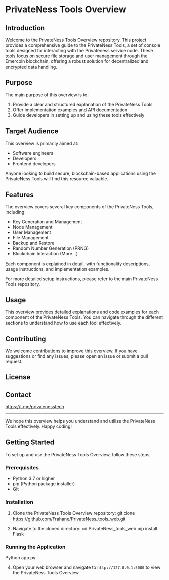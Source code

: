 # PrivateNess Tools Overview

## Introduction

Welcome to the PrivateNess Tools Overview repository. This project provides a comprehensive guide to the PrivateNess Tools, a set of console tools designed for interacting with the Privateness service node. These tools focus on secure file storage and user management through the Emercoin blockchain, offering a robust solution for decentralized and encrypted data handling.

## Purpose

The main purpose of this overview is to:

1. Provide a clear and structured explanation of the PrivateNess Tools
2. Offer implementation examples and API documentation
3. Guide developers in setting up and using these tools effectively

## Target Audience

This overview is primarily aimed at:

- Software engineers
- Developers
- Frontend developers

Anyone looking to build secure, blockchain-based applications using the PrivateNess Tools will find this resource valuable.

## Features

The overview covers several key components of the PrivateNess Tools, including:

- Key Generation and Management
- Node Management
- User Management
- File Management
- Backup and Restore
- Random Number Generation (PRNG)
- Blockchain Interaction
  (More...)

Each component is explained in detail, with functionality descriptions, usage instructions, and implementation examples.


For more detailed setup instructions, please refer to the main PrivateNess Tools repository.

## Usage

This overview provides detailed explanations and code examples for each component of the PrivateNess Tools. You can navigate through the different sections to understand how to use each tool effectively.

## Contributing

We welcome contributions to improve this overview. If you have suggestions or find any issues, please open an issue or submit a pull request.

## License


## Contact

https://t.me/privatenesstech

---

We hope this overview helps you understand and utilize the PrivateNess Tools effectively. Happy coding!

## Getting Started

To set up and use the PrivateNess Tools Overview, follow these steps:

### Prerequisites

- Python 3.7 or higher
- pip (Python package installer)
- Git

### Installation

1. Clone the PrivateNess Tools Overview repository:
   git clone https://github.com/Frahane/PrivateNess_tools_web.git

2. Navigate to the cloned directory:
   cd PrivateNess_tools_web
   pip install Flask
   
### Running the Application
Python app.py


4. Open your web browser and navigate to `http://127.0.0.1:5000` to view the PrivateNess Tools Overview.

